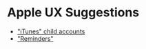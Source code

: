 # Apple UX Suggestions

* ["iTunes" child accounts](https://github.com/kud1ing/Apple-UX-Suggestions/issues/2)
* ["Reminders"](https://github.com/kud1ing/Apple-UX-Suggestions/issues/1)
